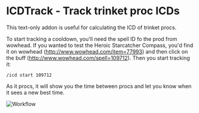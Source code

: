 # ICDTrack - Track trinket proc ICDs

This text-only addon is useful for calculating the ICD of trinket procs.

To start tracking a cooldown, you'll need the spell ID fo the prod from wowhead. If you wanted to test the Heroic Starcatcher Compass, you'd find it on wowhead (http://www.wowhead.com/item=77993) and then click on the buff (http://www.wowhead.com/spell=109712). Then you start tracking it:

    /icd start 109712

As it procs, it will show you the time between procs and let you know when it sees a new best time.

![Workflow](http://hunterloot.com/addons/icdtrack.png)